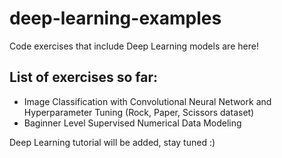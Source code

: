 # deep-learning-examples

Code exercises that include Deep Learning models are here!

## List of exercises so far:

* Image Classification with Convolutional Neural Network and Hyperparameter Tuning (Rock, Paper, Scissors dataset)
* Baginner Level Supervised Numerical Data Modeling

Deep Learning tutorial will be added, stay tuned :)
